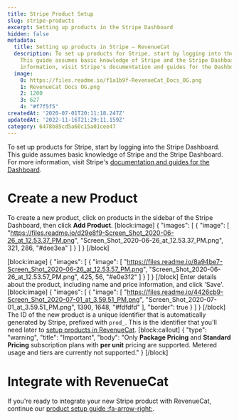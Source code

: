 ```yaml
---
title: Stripe Product Setup
slug: stripe-products
excerpt: Setting up products in the Stripe Dashboard
hidden: false
metadata:
  title: Setting up products in Stripe – RevenueCat
  description: To set up products for Stripe, start by logging into the Stripe Dashboard.
    This guide assumes basic knowledge of Stripe and the Stripe Dashboard. For more
    information, visit Stripe's documentation and guides for the Dashboard.
  image:
    0: https://files.readme.io/f1a1b9f-RevenueCat_Docs_OG.png
    1: RevenueCat Docs OG.png
    2: 1200
    3: 627
    4: "#f7f5f5"
createdAt: '2020-07-01T20:11:18.247Z'
updatedAt: '2022-11-16T21:29:11.159Z'
category: 6478b85cd5a60c15a01cee47
---
```

To set up products for Stripe, start by logging into the Stripe Dashboard. This guide assumes basic knowledge of Stripe and the Stripe Dashboard. For more information, visit Stripe's [documentation and guides for the Dashboard](https://stripe.com/docs/dashboard).

# Create a new Product

To create a new product, click on products in the sidebar of the Stripe Dashboard, then click **Add Product**.
[block:image]
{
  "images": [
    {
      "image": [
        "https://files.readme.io/d29e8f9-Screen_Shot_2020-06-26_at_12.53.37_PM.png",
        "Screen_Shot_2020-06-26_at_12.53.37_PM.png",
        321,
        286,
        "#dee3ea"
      ]
    }
  ]
}
[/block]

[block:image]
{
  "images": [
    {
      "image": [
        "https://files.readme.io/8a94be7-Screen_Shot_2020-06-26_at_12.53.57_PM.png",
        "Screen_Shot_2020-06-26_at_12.53.57_PM.png",
        425,
        56,
        "#e0e3f2"
      ]
    }
  ]
}
[/block]
Enter details about the product, including name and price information, and click 'Save'.
[block:image]
{
  "images": [
    {
      "image": [
        "https://files.readme.io/4426cb9-Screen_Shot_2020-07-01_at_3.59.51_PM.png",
        "Screen_Shot_2020-07-01_at_3.59.51_PM.png",
        1390,
        1648,
        "#fdfdfd"
      ],
      "border": true
    }
  ]
}
[/block]
The ID of the new product is a unique identifier that is automatically generated by Stripe, prefixed with `prod_`. This is the identifier that you'll need later to [setup products in RevenueCat](doc:entitlements).
[block:callout]
{
  "type": "warning",
  "title": "Important",
  "body": "Only **Package Pricing** and **Standard Pricing** subscription plans with **per unit** pricing are supported. Metered usage and tiers are currently not supported."
}
[/block]
# Integrate with RevenueCat

If you're ready to integrate your new Stripe product with RevenueCat, continue our [product setup guide :fa-arrow-right:](doc:entitlements).